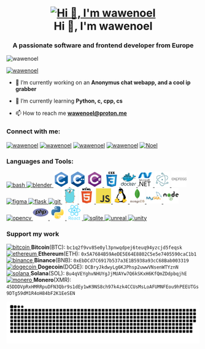 <h1 align="center">
  <a name="logo" href="https://t.me/wawenoel"><img src="https://files.catbox.moe/xeejxa.png" alt="Hi 👋, I'm wawenoel" width="200"></a>
  <br>
  Hi 👋, I'm wawenoel
</h1></p>
<h3 align="center">A passionate software and frontend developer from Europe</h3>

<p align="left"> <img src="https://komarev.com/ghpvc/?username=wawenoel&label=Profile%20views&color=0e75b6&style=flat" alt="wawenoel" /> </p>

<p align="left"> <a href="https://github.com/ryo-ma/github-profile-trophy"><img src="https://github-profile-trophy.vercel.app/?username=wawenoel" alt="wawenoel" /></a> </p>

- 🔭 I’m currently working on an **Anonymus chat webapp, and a cool ip grabber**

- 🌱 I’m currently learning **Python, c, cpp, cs**

- 📫 How to reach me **wawenoel@proton.me**

<h3 align="left">Connect with me:</h3>
<p align="left">
<a href="https://codepen.io/wawenoel" target="blank"><img align="center" src="https://raw.githubusercontent.com/rahuldkjain/github-profile-readme-generator/master/src/images/icons/Social/codepen.svg" alt="wawenoel" height="30" width="40" /></a>
<a href="https://dev.to/wawenoel" target="blank"><img align="center" src="https://raw.githubusercontent.com/rahuldkjain/github-profile-readme-generator/master/src/images/icons/Social/devto.svg" alt="wawenoel" height="30" width="40" /></a>
<a href="https://www.hackerrank.com/wawenoel" target="blank"><img align="center" src="https://raw.githubusercontent.com/rahuldkjain/github-profile-readme-generator/master/src/images/icons/Social/hackerrank.svg" alt="wawenoel" height="30" width="40" /></a>
<a href="https://www.leetcode.com/wawenoel" target="blank"><img align="center" src="https://raw.githubusercontent.com/rahuldkjain/github-profile-readme-generator/master/src/images/icons/Social/leet-code.svg" alt="wawenoel" height="30" width="40" /></a>
<a href="https://t.me/wawenoel" target="blank"><img align="center" src="https://raw.githubusercontent.com/gauravghongde/social-icons/master/PNG/Color/Telegram.png" alt="Noel" height="30" width="30" ></a>
</p>

<h3 align="left">Languages and Tools:</h3>
<p align="left"> <a href="https://www.gnu.org/software/bash/" target="_blank" rel="noreferrer"> <img src="https://www.vectorlogo.zone/logos/gnu_bash/gnu_bash-icon.svg" alt="bash" width="40" height="40"/> </a> <a href="https://www.blender.org/" target="_blank" rel="noreferrer"> <img src="https://download.blender.org/branding/community/blender_community_badge_white.svg" alt="blender" width="40" height="40"/> </a> <a href="https://www.cprogramming.com/" target="_blank" rel="noreferrer"> <img src="https://raw.githubusercontent.com/devicons/devicon/master/icons/c/c-original.svg" alt="c" width="40" height="40"/> </a> <a href="https://www.w3schools.com/cpp/" target="_blank" rel="noreferrer"> <img src="https://raw.githubusercontent.com/devicons/devicon/master/icons/cplusplus/cplusplus-original.svg" alt="cplusplus" width="40" height="40"/> </a> <a href="https://www.w3schools.com/cs/" target="_blank" rel="noreferrer"> <img src="https://raw.githubusercontent.com/devicons/devicon/master/icons/csharp/csharp-original.svg" alt="csharp" width="40" height="40"/> </a> <a href="https://www.w3schools.com/css/" target="_blank" rel="noreferrer"> <img src="https://raw.githubusercontent.com/devicons/devicon/master/icons/css3/css3-original-wordmark.svg" alt="css3" width="40" height="40"/> </a> <a href="https://www.docker.com/" target="_blank" rel="noreferrer"> <img src="https://raw.githubusercontent.com/devicons/devicon/master/icons/docker/docker-original-wordmark.svg" alt="docker" width="40" height="40"/> </a> <a href="https://dotnet.microsoft.com/" target="_blank" rel="noreferrer"> <img src="https://raw.githubusercontent.com/devicons/devicon/master/icons/dot-net/dot-net-original-wordmark.svg" alt="dotnet" width="40" height="40"/> </a> <a href="https://www.electronjs.org" target="_blank" rel="noreferrer"> <img src="https://raw.githubusercontent.com/devicons/devicon/master/icons/electron/electron-original.svg" alt="electron" width="40" height="40"/> </a> <a href="https://expressjs.com" target="_blank" rel="noreferrer"> <img src="https://raw.githubusercontent.com/devicons/devicon/master/icons/express/express-original-wordmark.svg" alt="express" width="40" height="40"/> </a> <a href="https://www.figma.com/" target="_blank" rel="noreferrer"> <img src="https://www.vectorlogo.zone/logos/figma/figma-icon.svg" alt="figma" width="40" height="40"/> </a> <a href="https://flask.palletsprojects.com/" target="_blank" rel="noreferrer"> <img src="https://www.vectorlogo.zone/logos/pocoo_flask/pocoo_flask-icon.svg" alt="flask" width="40" height="40"/> </a> <a href="https://git-scm.com/" target="_blank" rel="noreferrer"> <img src="https://www.vectorlogo.zone/logos/git-scm/git-scm-icon.svg" alt="git" width="40" height="40"/> </a> <a href="https://golang.org" target="_blank" rel="noreferrer"> <img src="https://raw.githubusercontent.com/devicons/devicon/master/icons/go/go-original.svg" alt="go" width="40" height="40"/> </a> <a href="https://www.w3.org/html/" target="_blank" rel="noreferrer"> <img src="https://raw.githubusercontent.com/devicons/devicon/master/icons/html5/html5-original-wordmark.svg" alt="html5" width="40" height="40"/> </a> <a href="https://developer.mozilla.org/en-US/docs/Web/JavaScript" target="_blank" rel="noreferrer"> <img src="https://raw.githubusercontent.com/devicons/devicon/master/icons/javascript/javascript-original.svg" alt="javascript" width="40" height="40"/> </a> <a href="https://www.linux.org/" target="_blank" rel="noreferrer"> <img src="https://raw.githubusercontent.com/devicons/devicon/master/icons/linux/linux-original.svg" alt="linux" width="40" height="40"/> </a> <a href="https://www.mongodb.com/" target="_blank" rel="noreferrer"> <img src="https://raw.githubusercontent.com/devicons/devicon/master/icons/mongodb/mongodb-original-wordmark.svg" alt="mongodb" width="40" height="40"/> </a> <a href="https://www.mysql.com/" target="_blank" rel="noreferrer"> <img src="https://raw.githubusercontent.com/devicons/devicon/master/icons/mysql/mysql-original-wordmark.svg" alt="mysql" width="40" height="40"/> </a> <a href="https://nodejs.org" target="_blank" rel="noreferrer"> <img src="https://raw.githubusercontent.com/devicons/devicon/master/icons/nodejs/nodejs-original-wordmark.svg" alt="nodejs" width="40" height="40"/> </a> <a href="https://opencv.org/" target="_blank" rel="noreferrer"> <img src="https://www.vectorlogo.zone/logos/opencv/opencv-icon.svg" alt="opencv" width="40" height="40"/> </a> <a href="https://www.php.net" target="_blank" rel="noreferrer"> <img src="https://raw.githubusercontent.com/devicons/devicon/master/icons/php/php-original.svg" alt="php" width="40" height="40"/> </a> <a href="https://www.python.org" target="_blank" rel="noreferrer"> <img src="https://raw.githubusercontent.com/devicons/devicon/master/icons/python/python-original.svg" alt="python" width="40" height="40"/> </a> <a href="https://reactjs.org/" target="_blank" rel="noreferrer"> <img src="https://raw.githubusercontent.com/devicons/devicon/master/icons/react/react-original-wordmark.svg" alt="react" width="40" height="40"/> </a> <a href="https://www.sqlite.org/" target="_blank" rel="noreferrer"> <img src="https://www.vectorlogo.zone/logos/sqlite/sqlite-icon.svg" alt="sqlite" width="40" height="40"/> </a> <a href="https://unrealengine.com/" target="_blank" rel="noreferrer"> <img src="https://raw.githubusercontent.com/kenangundogan/fontisto/036b7eca71aab1bef8e6a0518f7329f13ed62f6b/icons/svg/brand/unreal-engine.svg" alt="unreal" width="40" height="40"/> </a> <a href="https://unity.com/" target="_blank" rel="noreferrer"> <img src="https://www.vectorlogo.zone/logos/unity3d/unity3d-icon.svg" alt="unity" width="40" height="40"/> </a> </p>
<h3 align="left">Support my work</h3>

<a href="https://bitcoin.org/" target="_blank" rel="noreferrer"> <img src="https://raw.githubusercontent.com/gauravghongde/social-icons/master/PNG/Color/Bitcoin.png" alt="bitcoin" width="20" height="20"/> </a>**Bitcoin**(BTC): ```bc1q2f9vv85e0yl3pnwqdpej6teuq94yzcjd5feqsk``` <br>
<a href="https://ethereum.org/" target="_blank" rel="noreferrer"> <img src="https://files.catbox.moe/2i9u3z.png" alt="ethereum" width="20" height="20"/> </a>**Ethereum**(ETH): ```0x5A7684B59AeDE5E64E8802C5e5e7405590caC1b1``` <br>
<a href="https://www.binance.com/" target="_blank" rel="noreferrer"> <img src="https://files.catbox.moe/u979qt.png" alt="binance" width="20" height="20"/> </a>**Binance**(BNB): ```0xEbDCd7C6917b537a3E1B5938a93cC68Bab003319``` <br>
<a href="https://dogecoin.com/" target="_blank" rel="noreferrer"> <img src="https://files.catbox.moe/5r895l.png" alt="dogecoin" width="20" height="20"/> </a>**Dogecoin**(DOGE): ```DCBryJkdwyLg6KJPhsp2uwwVNsenWTYznN``` <br>
<a href="https://solana.com/" target="_blank" rel="noreferrer"> <img src="https://res.coinpaper.com/coinpaper/f_webp,c_limit,w_3840,q_auto:good/solana_sol_logo_32f9962968.png" alt="solana" width="20" height="20"/> </a>**Solana**(SOL): ```Bu4qVEYghvNHUYgJjMUAYw7Q6kSKxH6KfQmZDdpbqjhE``` <br>
<a href="https://www.getmonero.org/" target="_blank" rel="noreferrer"> <img src="https://seeklogo.com/images/M/monero-logo-4EB9795194-seeklogo.com.png" alt="monero" width="20" height="20"/> </a>**Monero**(XMR): ```45DDDVpRxHMRRpuDFN3Qbr9s1dEy1wK9NS8ch97k4zk4CCUsMsLoAFUMNFEou9hPEEUTGs9DTg59dM1R4oH84bF2K1EeSEN```
<p align = "center">
	<img src = "https://raw.githubusercontent.com/WaWeNoel/WaWeNoel/main/assets/snake.svg" alt = "Snake Game"/>
</p>
